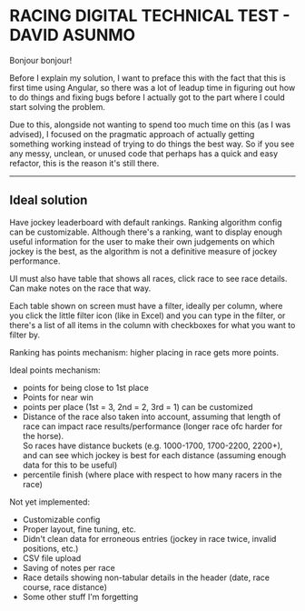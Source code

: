 # RACING DIGITAL TECHNICAL TEST - DAVID ASUNMO

Bonjour bonjour!

Before I explain my solution, I want to preface this with the fact that this is first time using Angular, so there was a lot of leadup time in figuring out how to do things and fixing bugs before I actually got to the part where I could start solving the problem.

Due to this, alongside not wanting to spend too much time on this (as I was advised), I focused on the pragmatic approach of actually getting something working instead of trying to do things the best way. So if you see any messy, unclean, or unused code that perhaps has a quick and easy refactor, this is the reason it's still there.

* * *

## Ideal solution

Have jockey leaderboard with default rankings. Ranking algorithm config can be customizable. Although there's a ranking, want to display enough useful information for the user to make their own judgements on which jockey is the best, as the algorithm is not a definitive measure of jockey performance.

UI must also have table that shows all races, click race to see race details. Can make notes on the race that way.

Each table shown on screen must have a filter, ideally per column, where you click the little filter icon (like in Excel) and you can type in the filter, or there's a list of all items in the column with checkboxes for what you want to filter by.

Ranking has points mechanism: higher placing in race gets more points.

Ideal points mechanism:
  - points for being close to 1st place
  - Points for near win
  - points per place (1st = 3, 2nd = 2, 3rd = 1) can be customized
  - Distance of the race also taken into account, assuming that length of race can impact race results/performance (longer race ofc harder for the horse). \
  So races have distance buckets (e.g. 1000-1700, 1700-2200, 2200+), and can see which jockey is best for each distance (assuming enough data for this to be useful)
  - percentile finish (where place with respect to how many racers in the race)


Not yet implemented:
  - Customizable config
  - Proper layout, fine tuning, etc.
  - Didn't clean data for erroneous entries (jockey in race twice, invalid positions, etc.)
  - CSV file upload
  - Saving of notes per race
  - Race details showing non-tabular details in the header (date, race course, race distance)
  - Some other stuff I'm forgetting
